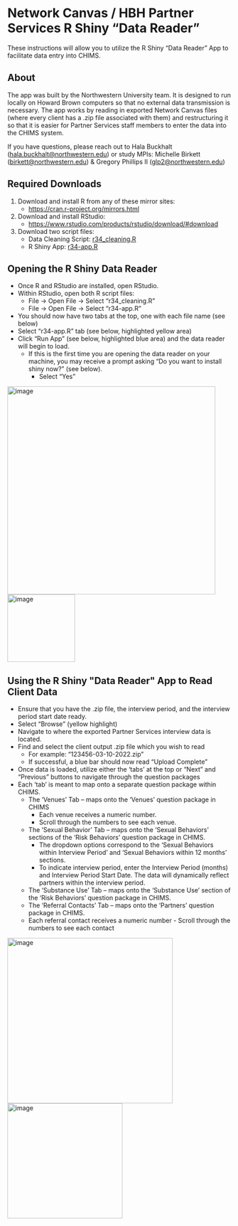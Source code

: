 # Network Canvas / HBH Partner Services R Shiny “Data Reader” 

These instructions will allow you to utilize the R Shiny “Data Reader” App to facilitate data entry into CHIMS.

## About 
The app was built by the Northwestern University team. It is designed to run locally on Howard Brown computers so that no external data transmission is necessary. The app works by reading in exported Network Canvas files (where every client has a .zip file associated with them) and restructuring it so that it is easier for Partner Services staff members to enter the data into the CHIMS system.  

If you have questions, please reach out to Hala Buckhalt (hala.buckhalt@northwestern.edu) or study MPIs: Michelle Birkett (birkett@northwestern.edu) & Gregory Phillips II (glp2@northwestern.edu)

## Required Downloads 

1. Download and install R from any of these mirror sites:
    - https://cran.r-project.org/mirrors.html
2. Download and install RStudio:  
    - https://www.rstudio.com/products/rstudio/download/#download
3. Download two script files: 
    - Data Cleaning Script: [r34_cleaning.R](/r34_cleaning.R)
    - R Shiny App: [r34-app.R](/r34-app.R)



## Opening the R Shiny Data Reader 
-	Once R and RStudio are installed, open RStudio.
-	Within RStudio, open both R script files:
    -	File -> Open File -> Select “r34_cleaning.R”
    -	File -> Open File -> Select “r34-app.R”
-	You should now have two tabs at the top, one with each file name (see below) 
-	Select “r34-app.R” tab (see below, highlighted yellow area)
-	Click “Run App” (see below, highlighted blue area) and the data reader will begin to load. 
    -	If this is the first time you are opening the data reader on your machine, you may receive a prompt asking “Do you want to install shiny now?” (see below). 
        -	Select “Yes” 
<img width="468" alt="image" src="https://user-images.githubusercontent.com/75645391/176495142-81494e60-4292-4b21-b617-4fdba09b0468.png">
<img width="152" alt="image" src="https://user-images.githubusercontent.com/75645391/176494708-8c9c1fc7-bf29-4160-894a-102df9174a24.png">



## Using the R Shiny "Data Reader" App to Read Client Data 
-	Ensure that you have the .zip file, the interview period, and the interview period start date ready. 
-	Select “Browse” (yellow highlight)
-	Navigate to where the exported Partner Services interview data is located.
-	Find and select the client output .zip file which you wish to read 
    -	For example: “123456-03-10-2022.zip” 
    -	If successful, a blue bar should now read “Upload Complete”
-	Once data is loaded, utilize either the ‘tabs’ at the top or “Next” and “Previous” buttons to navigate through the question packages
-	Each ‘tab’ is meant to map onto a separate question package within CHIMS.
    -	The ‘Venues’ Tab – maps onto the ‘Venues’ question package in CHIMS
        -	Each venue receives a numeric number. 
        -	Scroll through the numbers to see each venue.
    -	The ‘Sexual Behavior’ Tab – maps onto the ‘Sexual Behaviors’ sections of the ‘Risk Behaviors’  question package in CHIMS.
        -	The dropdown options correspond to the ‘Sexual Behaviors within Interview Period’ and ‘Sexual Behaviors within 12 months’ sections.  
        -	To indicate interview period, enter the Interview Period (months) and Interview Period Start Date. The data will dynamically reflect partners within the interview period. 
    -	The ‘Substance Use’ Tab – maps onto the ‘Substance Use’ section of the ‘Risk Behaviors’  question package in CHIMS.
    -	The ‘Referral Contacts’ Tab – maps onto the ‘Partners’ question package in CHIMS.
       - Each referral contact receives a numeric number
        -	Scroll through the numbers to see each contact

<img width="372" alt="image" src="https://user-images.githubusercontent.com/75645391/176495044-4c12c98e-c17d-4066-a1d1-fe3d6c985c19.png">
<img width="259" alt="image" src="https://user-images.githubusercontent.com/75645391/176495056-ea83a663-9b8e-4f71-a33f-e5faea3f56f5.png">


